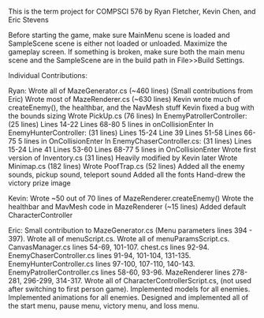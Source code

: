 This is the term project for COMPSCI 576 by Ryan Fletcher, Kevin Chen, and Eric Stevens

Before starting the game, make sure MainMenu scene is loaded and SampleScene scene is either not loaded or unloaded. Maximize the gameplay screen.
If something is broken, make sure both the main menu scene and the SampleScene are in the build path in File>>Build Settings.

Individual Contributions:

Ryan:
    Wrote all of MazeGenerator.cs (~460 lines)
        (Small contributions from Eric)
    Wrote most of MazeRenderer.cs (~630 lines)
        Kevin wrote much of createEnemy(), the healthbar, and the NavMesh stuff
        Kevin fixed a bug with the bounds sizing
    Wrote PickUp.cs (76 lines)
    In EnemyPatrollerController: (25 lines)
        Lines 14-22
        Lines 68-80
        5 lines in onCollisionEnter
    In EnemyHunterController: (31 lines)
        Lines 15-24
        Line 39
        Lines 51-58
        Lines 66-75
        5 lines in OnCollisionEnter
    In EnemyChaserController.cs: (31 lines)
        Lines 15-24
        Line 41
        Lines 53-60
        Lines 68-77
        5 lines in OnCollisionEnter
    Wrote first version of Inventory.cs (31 lines)
        Heavily modified by Kevin later
    Wrote Minimap.cs (182 lines)
    Wrote PoofTrap.cs (52 lines)
    Added all the enemy sounds, pickup sound, teleport sound
    Added all the fonts
    Hand-drew the victory prize image

Kevin:
    Wrote ~50 out of 70 lines of MazeRenderer.createEnemy()
    Wrote the healthbar and MavMesh code in MazeRenderer (~15 lines)
    Added default CharacterController

Eric:
    Small contribution to MazeGenerator.cs (Menu parameters lines 394 - 397).
    Wrote all of menuScript.cs.
    Wrote all of menuParamsScript.cs.
    CanvasManager.cs lines 54-69, 101-107.
    chest.cs lines 92-94.
    EnemyChaserController.cs lines 91-94, 101-104, 131-135.
    EnemyHunterController.cs lines 97-100, 107-110, 140-143.
    EnemyPatrollerController.cs lines 58-60, 93-96.
    MazeRenderer lines 278-281, 296-299, 314-317.
    Wrote all of CharacterControllerScript.cs, (not used after switching to first person game).
    Implemented models for all enemies.
    Implemented animations for all enemies.
    Designed and implemented all of the start menu, pause menu, victory menu, and loss menu.
